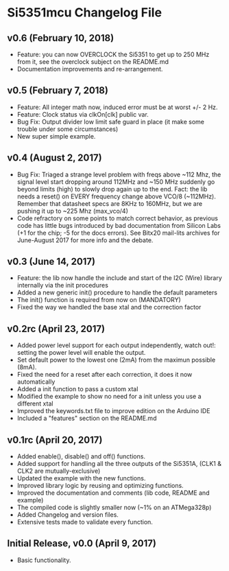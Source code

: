 # Si5351mcu Changelog File #

## v0.6 (February 10, 2018) ##

* Feature: you can now OVERCLOCK the Si5351 to get up to 250 MHz from it, see the overclock subject on the README.md
* Documentation improvements and re-arrangement.

## v0.5 (February 7, 2018) ##

* Feature: All integer math now, induced error must be at worst +/- 2 Hz.
* Feature: Clock status via clkOn[clk] public var.
* Bug Fix: Output divider low limit safe guard in place (it make some trouble under some circumstances)
* New super simple example.

## v0.4 (August 2, 2017) ##

* Bug Fix: Triaged a strange level problem with freqs above ~112 Mhz, the signal level start dropping around 112MHz and ~150 MHz suddenly go beyond limits (high) to slowly drop again up to the end. Fact: the lib needs a reset() on EVERY frequency change above VCO/8 (~112MHz). Remember that datasheet specs are 8KHz to 160MHz, but we are pushing it up to ~225 Mhz (max_vco/4)
* Code refractory on some points to match correct behavior, as previous code has little bugs introduced by bad documentation from Silicon Labs (+1 for the chip; -5 for the docs errors). See Bitx20 mail-lits archives for June-August 2017 for more info and the debate.

## v0.3 (June 14, 2017) ##

* Feature: the lib now handle the include and start of the I2C (Wire) library internally via the init procedures
* Added a new generic init() procedure to handle the default parameters
* The init() function is required from now on (MANDATORY)
* Fixed the way we handled the base xtal and the correction factor

## v0.2rc (April 23, 2017) ##

* Added power level support for each output independently, watch out!: setting the power level will enable the output.
* Set default power to the lowest one (2mA) from the maximun possible (8mA).
* Fixed the need for a reset after each correction, it does it now automatically
* Added a init function to pass a custom xtal
* Modified the example to show no need for a init unless you use a different xtal
* Improved the keywords.txt file to improve edition on the Arduino IDE
* Included a "features" section on the README.md

## v0.1rc (April 20, 2017) ##

* Added enable(), disable() and off() functions.
* Added support for handling all the three outputs of the Si5351A, (CLK1 & CLK2 are mutually-exclusive)
* Updated the example with the new functions.
* Improved library logic by reusing and optimizing functions.
* Improved the documentation and comments (lib code, README and example)
* The compiled code is slightly smaller now (~1% on an ATMega328p)
* Added Changelog and version files.
* Extensive tests made to validate every function.

## Initial Release, v0.0 (April 9, 2017) ##

* Basic functionality.
